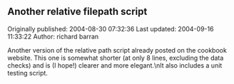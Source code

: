 ## Another relative filepath script

Originally published: 2004-08-30 07:32:36
Last updated: 2004-09-16 11:33:22
Author: richard barran

Another version of the relative path script already posted on the cookbook website. This one is somewhat shorter (at only 8 lines, excluding the data checks) and is (I hope!) clearer and more elegant.\nIt also includes a unit testing script.